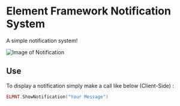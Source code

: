 # Element Framework Notification System
A simple notification system!

![Image of Notification](https://cdn.discordapp.com/attachments/839968242638258206/840334708163870720/unknown.png)

## Use
To display a notification simply make a call like below (Client-Side) :

```lua
ELMNT.ShowNotification("Your Message")
```